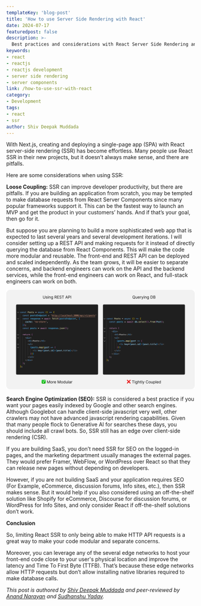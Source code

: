 ```yaml
---
templateKey: 'blog-post'
title: 'How to use Server Side Rendering with React'
date: 2024-07-17
featuredpost: false
description: >-
  Best practices and considerations with React Server Side Rendering and React Server Components.
keywords:
- react
- reactjs
- reactjs development
- server side rendering
- server components
link: /how-to-use-ssr-with-react
category:
- Development
tags:
- react
- ssr
author: Shiv Deepak Muddada
---
```


With Next.js, creating and deploying a single-page app (SPA) with React server-side rendering (SSR) has become effortless. Many people use React SSR in their new projects, but it doesn’t always make sense, and there are pitfalls.

Here are some considerations when using SSR:

**Loose Coupling:** SSR can improve developer productivity, but there are pitfalls. If you are building an application from scratch, you may be tempted to make database requests from React Server Components since many popular frameworks support it. This can be the fastest way to launch an MVP and get the product in your customers’ hands. And if that’s your goal, then go for it.

But suppose you are planning to build a more sophisticated web app that is expected to last several years and several development iterations. I will consider setting up a REST API and making requests for it instead of directly querying the database from React Components. This will make the code more modular and reusable. The front-end and REST API can be deployed and scaled independently. As the team grows, it will be easier to separate concerns, and backend engineers can work on the API and the backend services, while the front-end engineers can work on React, and full-stack engineers can work on both.


![SSR REST API vs. Querying DB](./images/SSR_RestAPIvsQueryingDB.png)

**Search Engine Optimization (SEO):** SSR is considered a best practice if you want your pages easily indexed by Google and other search engines. Although Googlebot can handle client-side javascript very well, other crawlers may not have advanced javascript rendering capabilities. Given that many people flock to Generative AI for searches these days, you should include all crawl bots. So, SSR still has an edge over client-side rendering (CSR).

If you are building SaaS, you don’t need SSR for SEO on the logged-in pages, and the marketing department usually manages the external pages. They would prefer Framer, WebFlow, or WordPress over React so that they can release new pages without depending on developers.

However, if you are not building SaaS and your application requires SEO (For Example, eCommerce, discussion forums, Info sites, etc.), then SSR makes sense. But it would help if you also considered using an off-the-shelf solution like Shopify for eCommerce, Discourse for discussion forums, or WordPress for Info Sites, and only consider React if off-the-shelf solutions don’t work.

**Conclusion**

So, limiting React SSR to only being able to make HTTP API requests is a great way to make your code modular and separate concerns.

Moreover, you can leverage any of the several edge networks to host your front-end code close to your user's physical location and improve the latency and Time To First Byte (TTFB). That’s because these edge networks allow HTTP requests but don’t allow installing native libraries required to make database calls.

*This post is authored by <a href="https://shivdeepak.com/" target="_blank">Shiv Deepak Muddada</a> and peer-reviewed by <a href="https://codeanand.com/" target="_blank">Anand Narayan</a> and <a href="https://www.linkedin.com/in/yadavsudhanshu/" target="_blank">Sudhanshu Yadav</a>.*
